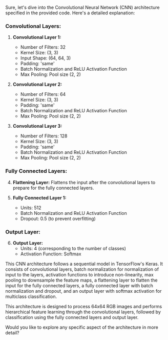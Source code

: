  Sure, let's dive into the Convolutional Neural Network (CNN) architecture specified in the provided code. Here's a detailed explanation:

### Convolutional Layers:
1. **Convolutional Layer 1:** 
   - Number of Filters: 32
   - Kernel Size: (3, 3)
   - Input Shape: (64, 64, 3)
   - Padding: 'same'
   - Batch Normalization and ReLU Activation Function
   - Max Pooling: Pool size (2, 2)

2. **Convolutional Layer 2:**
   - Number of Filters: 64
   - Kernel Size: (3, 3)
   - Padding: 'same'
   - Batch Normalization and ReLU Activation Function
   - Max Pooling: Pool size (2, 2)

3. **Convolutional Layer 3:**
   - Number of Filters: 128
   - Kernel Size: (3, 3)
   - Padding: 'same'
   - Batch Normalization and ReLU Activation Function
   - Max Pooling: Pool size (2, 2)

### Fully Connected Layers:
4. **Flattening Layer:** Flattens the input after the convolutional layers to prepare for the fully connected layers.

5. **Fully Connected Layer 1:**
   - Units: 512
   - Batch Normalization and ReLU Activation Function
   - Dropout: 0.5 (to prevent overfitting)

### Output Layer:
6. **Output Layer:**
   - Units: 4 (corresponding to the number of classes)
   - Activation Function: Softmax

This CNN architecture follows a sequential model in TensorFlow's Keras. It consists of convolutional layers, batch normalization for normalization of input to the layers, activation functions to introduce non-linearity, max pooling to downsample the feature maps, a flattening layer to flatten the input for the fully connected layers, a fully connected layer with batch normalization and dropout, and an output layer with softmax activation for multiclass classification.

This architecture is designed to process 64x64 RGB images and performs hierarchical feature learning through the convolutional layers, followed by classification using the fully connected layers and output layer.

Would you like to explore any specific aspect of the architecture in more detail?  
